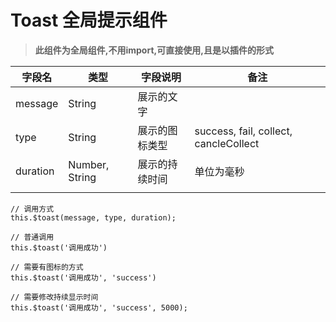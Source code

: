 # Toast 全局提示组件

> **此组件为全局组件,不用import,可直接使用,且是以插件的形式**

| 字段名 | 类型 | 字段说明 | 备注 |
| --- | --- | --- | --- |
| message | String | 展示的文字 |  |
| type | String | 展示的图标类型 | success, fail, collect, cancleCollect |
| duration | Number, String | 展示的持续时间 | 单位为毫秒 |
||||
```
// 调用方式
this.$toast(message, type, duration);

// 普通调用
this.$toast('调用成功')

// 需要有图标的方式
this.$toast('调用成功', 'success')

// 需要修改持续显示时间
this.$toast('调用成功', 'success', 5000);
```
